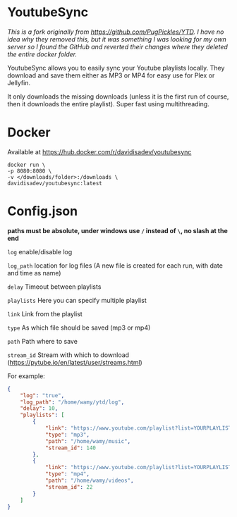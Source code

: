 # YoutubeSync

*This is a fork originally from https://github.com/PugPickles/YTD. I have no idea why they removed this, but it was something I was looking for my own server so I found the GitHub and reverted their changes where they deleted the entire docker folder.*

YoutubeSync allows you to easily sync your Youtube playlists locally. They download and save them either as MP3 or MP4 for easy use for Plex or Jellyfin. 

It only downloads the missing downloads (unless it is the first run of course, then it downloads the entire playlist). Super fast using multithreading.

# Docker
Available at https://hub.docker.com/r/davidisadev/youtubesync

```
docker run \
-p 8080:8080 \
-v </downloads/folder>:/downloads \
davidisadev/youtubesync:latest
```

# Config.json

**paths must be absolute, under windows use `/` instead of `\`, no slash at the end**

`log` enable/disable log

`log_path` location for log files (A new file is created for each run, with date and time as name)

`delay` Timeout between playlists

`playlists` Here you can specify multiple playlist

`link` Link from the playlist

`type` As which file should be saved (mp3 or mp4)

`path` Path where to save

`stream_id` Stream with which to download (https://pytube.io/en/latest/user/streams.html)

For example:

```json
{   
    "log": "true",
    "log_path": "/home/wamy/ytd/log",
    "delay": 10,
    "playlists": [
        {
            "link": "https://www.youtube.com/playlist?list=YOURPLAYLISTLINK",
            "type": "mp3",
            "path": "/home/wamy/music",
            "stream_id": 140
        },
        {
            "link": "https://www.youtube.com/playlist?list=YOURPLAYLISTLINK",
            "type": "mp4",
            "path": "/home/wamy/videos",
            "stream_id": 22
        }
    ]
}
```
